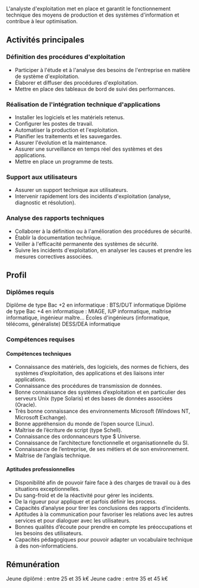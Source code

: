 L'analyste d'exploitation met en place et garantit le fonctionnement technique des moyens de production et des systèmes d'information et contribue à leur optimisation.

## Activités principales 

### Définition des procédures d'exploitation

- Participer à l'étude et à l'analyse des besoins de l'entreprise en matière de système d'exploitation.
- Élaborer et diffuser des procédures d'exploitation.
- Mettre en place des tableaux de bord de suivi des performances.

### Réalisation de l'intégration technique d'applications

- Installer les logiciels et les matériels retenus.
- Configurer les postes de travail.
- Automatiser la production et l'exploitation.
- Planifier les traitements et les sauvegardes.
- Assurer l'évolution et la maintenance.
- Assurer une surveillance en temps réel des systèmes et des applications.
- Mettre en place un programme de tests.

### Support aux utilisateurs

- Assurer un support technique aux utilisateurs.
- Intervenir rapidement lors des incidents d'exploitation (analyse, diagnostic et résolution).

### Analyse des rapports techniques

- Collaborer à la définition ou à l'amélioration des procédures de sécurité.
- Établir la documentation technique.
- Veiller à l'efficacité permanente des systèmes de sécurité.
- Suivre les incidents d'exploitation, en analyser les causes et prendre les mesures correctives associées.

## Profil

### Diplômes requis 

Diplôme de type Bac +2 en informatique : BTS/DUT informatique
Diplôme de type Bac +4 en informatique : MIAGE, IUP informatique, maîtrise informatique, ingénieur maître...
Écoles d'ingénieurs (informatique, télécoms, généraliste)
DESS/DEA informatique

### Compétences requises

#### Compétences techniques

- Connaissance des matériels, des logiciels, des normes de fichiers, des systèmes d’exploitation, des applications et des liaisons inter applications.
- Connaissance des procédures de transmission de données.
- Bonne connaissance des systèmes d’exploitation et en particulier des serveurs Unix (type Solaris) et des bases de données associées (Oracle).
- Très bonne connaissance des environnements Microsoft (Windows NT, Microsoft Exchange).
- Bonne appréhension du monde de l’open source (Linux).
- Maîtrise de l’écriture de script (type Schell).
- Connaissance des ordonnanceurs type $ Universe.
- Connaissance de l’architecture fonctionnelle et organisationnelle du SI.
- Connaissance de l’entreprise, de ses métiers et de son environnement.
- Maîtrise de l’anglais technique.

#### Aptitudes professionnelles 

- Disponibilité afin de pouvoir faire face à des charges de travail ou à des situations exceptionnelles.
- Du sang-froid et de la réactivité pour gérer les incidents.
- De la rigueur pour appliquer et parfois définir les process.
- Capacités d’analyse pour tirer les conclusions des rapports d’incidents.
- Aptitudes à la communication pour favoriser les relations avec les autres services et pour dialoguer avec les utilisateurs.
- Bonnes qualités d’écoute pour prendre en compte les préoccupations et les besoins des utilisateurs.
- Capacités pédagogiques pour pouvoir adapter un vocabulaire technique à des non-informaticiens.

## Rémunération

Jeune diplômé : entre 25 et 35 k€
Jeune cadre : entre 35 et 45 k€
